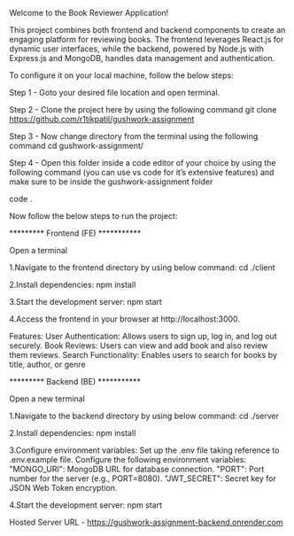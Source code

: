 Welcome to the Book Reviewer Application!

This project combines both frontend and backend components to create an engaging platform for reviewing books. The frontend leverages React.js for dynamic user interfaces, while the backend, powered by Node.js with Express.js and MongoDB, handles data management and authentication.

To configure it on your local machine, follow the below steps:

Step 1 - Goto your desired file location and open terminal.

Step 2 - Clone the project here by using the following command
git clone https://github.com/r1tikpatil/gushwork-assignment

Step 3 - Now change directory from the terminal using the following command
cd gushwork-assignment/

Step 4 - Open this folder inside a code editor of your choice by using the following command (you can use vs code for it’s extensive features) and make sure to be inside the gushwork-assignment folder

code .

Now follow the below steps to run the project:

********* Frontend (FE) ***********

Open a terminal

1.Navigate to the frontend directory by using below command:
cd ./client

2.Install dependencies:
npm install

3.Start the development server:
npm start

4.Access the frontend in your browser at http://localhost:3000.

Features:
User Authentication: Allows users to sign up, log in, and log out securely.
Book Reviews: Users can view and add book and also review them reviews.
Search Functionality: Enables users to search for books by title, author, or genre


********* Backend (BE) ***********

Open a new terminal

1.Navigate to the backend directory by using below command:
cd ./server

2.Install dependencies:
npm install

3.Configure environment variables:
    Set up the .env file taking reference to .env.example file.
    Configure the following environment variables:
        "MONGO_URI": MongoDB URL for database connection.
        "PORT": Port number for the server (e.g., PORT=8080).
        "JWT_SECRET": Secret key for JSON Web Token encryption.

4.Start the development server:
npm start

Hosted Server URL - https://gushwork-assignment-backend.onrender.com